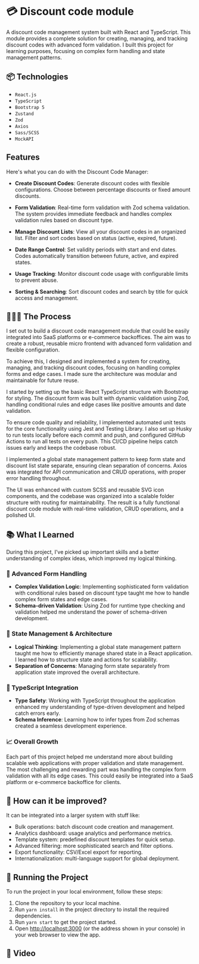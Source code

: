 # 💳 Discount code module

A discount code management system built with React and TypeScript. This module provides a complete solution for creating, managing, and tracking discount codes with advanced form validation. I built this project for learning purposes, focusing on complex form handling and state management patterns.

## 📦 Technologies

- `React.js`
- `TypeScript`
- `Bootstrap 5`
- `Zustand`
- `Zod`
- `Axios`
- `Sass/SCSS`
- `MockAPI`

##  Features

Here's what you can do with the Discount Code Manager:

- **Create Discount Codes**: Generate discount codes with flexible configurations. Choose between percentage discounts or fixed amount discounts.
  
- **Form Validation**: Real-time form validation with Zod schema validation. The system provides immediate feedback and handles complex validation rules based on discount type.
  
- **Manage Discount Lists**: View all your discount codes in an organized list. Filter and sort codes based on status (active, expired, future).
  
- **Date Range Control**: Set validity periods with start and end dates. Codes automatically transition between future, active, and expired states.
  
- **Usage Tracking**: Monitor discount code usage with configurable limits to prevent abuse.

- **Sorting & Searching**: Sort discount codes and search by title for quick access and management.

## 👩🏽‍🍳 The Process

I set out to build a discount code management module that could be easily integrated into SaaS platforms or e-commerce backoffices. The aim was to create a robust, reusable micro frontend with advanced form validation and flexible configuration.

To achieve this, I designed and implemented a system for creating, managing, and tracking discount codes, focusing on handling complex forms and edge cases. I made sure the architecture was modular and maintainable for future reuse.

I started by setting up the basic React TypeScript structure with Bootstrap for styling. The discount form was built with dynamic validation using Zod, handling conditional rules and edge cases like positive amounts and date validation. 

To ensure code quality and reliability, I implemented automated unit tests for the core functionality using Jest and Testing Library. I also set up Husky to run tests locally before each commit and push, and configured GitHub Actions to run all tests on every push. This CI/CD pipeline helps catch issues early and keeps the codebase robust.

I implemented a global state management pattern to keep form state and discount list state separate, ensuring clean separation of concerns. Axios was integrated for API communication and CRUD operations, with proper error handling throughout.

The UI was enhanced with custom SCSS and reusable SVG icon components, and the codebase was organized into a scalable folder structure with routing for maintainability. The result is a fully functional discount code module with real-time validation, CRUD operations, and a polished UI.

## 📚 What I Learned

During this project, I've picked up important skills and a better understanding of complex ideas, which improved my logical thinking.

### 🧠 Advanced Form Handling

- **Complex Validation Logic**: Implementing sophisticated form validation with conditional rules based on discount type taught me how to handle complex form states and edge cases.
- **Schema-driven Validation**: Using Zod for runtime type checking and validation helped me understand the power of schema-driven development.

### 🎯 State Management & Architecture

- **Logical Thinking**: Implementing a global state management pattern taught me how to efficiently manage shared state in a React application. I learned how to structure state and actions for scalability.
- **Separation of Concerns**: Managing form state separately from application state improved the overall architecture.

### 🎨 TypeScript Integration

- **Type Safety**: Working with TypeScript throughout the application enhanced my understanding of type-driven development and helped catch errors early.
- **Schema Inference**: Learning how to infer types from Zod schemas created a seamless development experience.

### 📈 Overall Growth

Each part of this project helped me understand more about building scalable web applications with proper validation and state management. The most challenging and rewarding part was handling the complex form validation with all its edge cases. This could easily be integrated into a SaaS platform or e-commerce backoffice for clients.

## 💭 How can it be improved?

It can be integrated into a larger system with stuff like:

- Bulk operations: batch discount code creation and management.
- Analytics dashboard: usage analytics and performance metrics.
- Template system: predefined discount templates for quick setup.
- Advanced filtering: more sophisticated search and filter options.
- Export functionality: CSV/Excel export for reporting.
- Internationalization: multi-language support for global deployment.

## 🚦 Running the Project

To run the project in your local environment, follow these steps:

1. Clone the repository to your local machine.
2. Run `yarn install` in the project directory to install the required dependencies.
3. Run `yarn start` to get the project started.
4. Open [http://localhost:3000](http://localhost:3000) (or the address shown in your console) in your web browser to view the app.

## 🍿 Video
